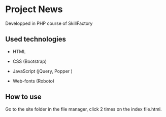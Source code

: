 # Project News

Developped in PHP course of SkillFactory

## Used technologies

* HTML

* CSS (Bootstrap)

* JavaScript (jQuery, Popper )

* Web-fonts (Roboto)

## How to use

Go to the site folder in the file manager, click 2 times on the index file.html.